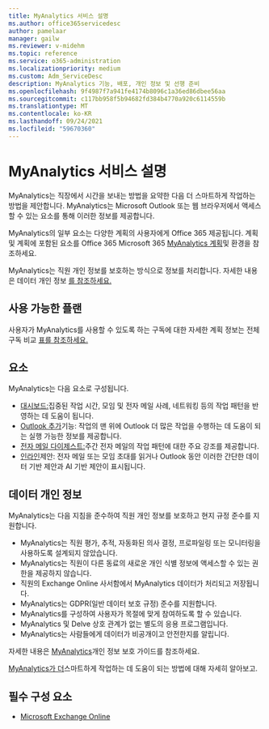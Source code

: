 ```yaml
---
title: MyAnalytics 서비스 설명
ms.author: office365servicedesc
author: pamelaar
manager: gailw
ms.reviewer: v-midehm
ms.topic: reference
ms.service: o365-administration
ms.localizationpriority: medium
ms.custom: Adm_ServiceDesc
description: MyAnalytics 기능, 배포, 개인 정보 및 선행 준비
ms.openlocfilehash: 9f4987f7a941fe4174b8096c1a36ed86dbee56aa
ms.sourcegitcommit: c117bb958f5b94682fd384b4770a920c6114559b
ms.translationtype: MT
ms.contentlocale: ko-KR
ms.lasthandoff: 09/24/2021
ms.locfileid: "59670360"
---
```

# <a name="myanalytics-service-description"></a>MyAnalytics 서비스 설명

MyAnalytics는 직장에서 시간을 보내는 방법을 요약한 다음 더 스마트하게 작업하는 방법을 제안합니다. MyAnalytics는 Microsoft Outlook [](#elements) 또는 웹 브라우저에서 액세스할 수 있는 요소를 통해 이러한 정보를 제공합니다.

MyAnalytics의 일부 요소는 다양한 계획의 사용자에게 Office 365 제공됩니다. 계획 및 계획에 포함된 요소를 Office 365 Microsoft 365 [MyAnalytics 계획](/workplace-analytics/myanalytics/overview/plans-environments)및 환경을 참조하세요.  

MyAnalytics는 직원 개인 정보를 보호하는 방식으로 정보를 처리합니다. 자세한 내용은 데이터 개인 정보 [를 참조하세요.](#data-privacy)

## <a name="available-plans"></a>사용 가능한 플랜

사용자가 MyAnalytics를 사용할 수 있도록 하는 구독에 대한 자세한 계획 정보는 전체 구독 비교 [표를 참조하세요.](https://go.microsoft.com/fwlink/?linkid=2139145)

## <a name="elements"></a>요소

MyAnalytics는 다음 요소로 구성됩니다.

* [대시보드:](/workplace-analytics/myanalytics/use/dashboard-2)집중된 작업 시간, 모임 및 전자 메일 사례, 네트워킹 등의 작업 패턴을 반영하는 데 도움이 됩니다.
* [Outlook 추가](/workplace-analytics/myanalytics/use/add-in)기능: 작업의 맨 위에 Outlook 더 많은 작업을 수행하는 데 도움이 되는 실행 가능한 정보를 제공합니다.
* [전자 메일 다이제스트:](/workplace-analytics/myanalytics/use/email-digest-2)주간 전자 메일의 작업 패턴에 대한 주요 강조를 제공합니다.
* [인라인](/workplace-analytics/myanalytics/use/mya-notifications)제안: 전자 메일 또는 모임 초대를 읽거나 Outlook 동안 이러한 간단한 데이터 기반 제안과 AI 기반 제안이 표시됩니다.

## <a name="data-privacy"></a>데이터 개인 정보

MyAnalytics는 다음 지침을 준수하여 직원 개인 정보를 보호하고 현지 규정 준수를 지원합니다.

* MyAnalytics는 직원 평가, 추적, 자동화된 의사 결정, 프로파일링 또는 모니터링을 사용하도록 설계되지 않았습니다.
* MyAnalytics는 직원이 다른 동료의 새로운 개인 식별 정보에 액세스할 수 있는 권한을 제공하지 않습니다.
* 직원의 Exchange Online 사서함에서 MyAnalytics 데이터가 처리되고 저장됩니다.
* MyAnalytics는 GDPR(일반 데이터 보호 규정) 준수를 지원합니다.
* MyAnalytics를 구성하여 사용자가 목절에 맞게 참여하도록 할 수 있습니다.
* MyAnalytics 및 Delve 상호 관계가 없는 별도의 응용 프로그램입니다.
* MyAnalytics는 사람들에게 데이터가 비공개이고 안전한지를 알립니다.

자세한 내용은 [MyAnalytics](/workplace-analytics/myanalytics/overview/privacy-guide)개인 정보 보호 가이드를 참조하세요.

[MyAnalytics가 더](https://products.office.com/business/myanalytics-personal-analytics)스마트하게 작업하는 데 도움이 되는 방법에 대해 자세히 알아보고.

## <a name="prerequisites"></a>필수 구성 요소

* [Microsoft Exchange Online](./exchange-online-service-description/exchange-online-service-description.md)